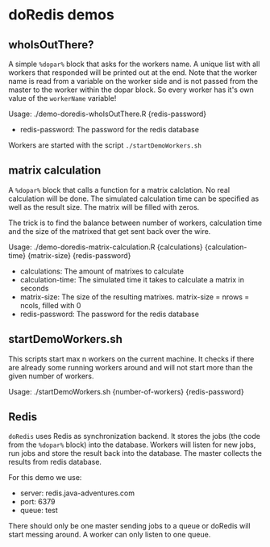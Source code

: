 # doRedis demos

## whoIsOutThere?

A simple ``%dopar%`` block that asks for the workers name. A unique list with all workers that responded will be printed out at the end. Note that the worker name is read from a variable on the worker side and is not passed from the master to the worker within the dopar block. So every worker has it's own value of the ``workerName`` variable!

Usage: ./demo-doredis-whoIsOutThere.R {redis-password}

- redis-password: The password for the redis database


Workers are started with the script ``./startDemoWorkers.sh``

## matrix calculation

A ``%dopar%`` block that calls a function for a matrix calclation. No real calculation will be done. The simulated 
calculation time can be specified as well as the result size. The matrix will be filled with zeros.

The trick is to find the balance between number of workers, calculation time and the size of the matrixed that
get sent back over the wire.

Usage: ./demo-doredis-matrix-calculation.R {calculations} {calculation-time} {matrix-size} {redis-password}

- calculations: The amount of matrixes to calculate
- calculation-time: The simulated time it takes to calculate a matrix in seconds
- matrix-size: The size of the resulting matrixes. matrix-size = nrows = ncols, filled with 0
- redis-password: The password for the redis database

## startDemoWorkers.sh

This scripts start max n workers on the current machine. It checks if there are already some running workers around and will 
not start more than the given number of workers.

Usage: ./startDemoWorkers.sh {number-of-workers} {redis-password}

## Redis

``doRedis`` uses Redis as synchronization backend. It stores the jobs (the code from the ``%dopar%`` block) into
the database. Workers will listen for new jobs, run jobs and store the result back into the database. The master collects
the results from redis database.

For this demo we use:

- server: redis.java-adventures.com
- port: 6379
- queue: test

There should only be one master sending jobs to a queue or doRedis will start messing around. A worker can only listen to one queue.